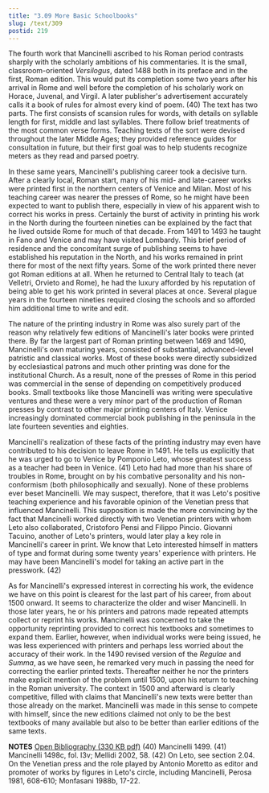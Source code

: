 ```yaml
---
title: "3.09 More Basic Schoolbooks"
slug: /text/309
postid: 219
---
```

The fourth work that Mancinelli ascribed to his Roman period contrasts sharply with the scholarly ambitions of his commentaries. It is the small, classroom-oriented <em>Versilogus</em>, dated 1488 both in its preface and in the first, Roman edition. This would put its completion some two years after his arrival in Rome and well before the completion of his scholarly work on Horace, Juvenal, and Virgil. A later publisher's advertisement accurately calls it a book of rules for almost every kind of poem. (40) The text has two parts. The first consists of scansion rules for words, with details on syllable length for first, middle and last syllables. There follow brief treatments of the most common verse forms. Teaching texts of the sort were devised throughout the later Middle Ages; they provided reference guides for consultation in future, but their first goal was to help students recognize meters as they read and parsed poetry.

In these same years, Mancinelli's publishing career took a decisive turn. After a clearly local, Roman start, many of his mid- and late-career works were printed first in the northern centers of Venice and Milan. Most of his teaching career was nearer the presses of Rome, so he might have been expected to want to publish there, especially in view of his apparent wish to correct his works in press. Certainly the burst of activity in printing his work in the North during the fourteen nineties can be explained by the fact that he lived outside Rome for much of that decade. From 1491 to 1493 he taught in Fano and Venice and may have visited Lombardy. This brief period of residence and the concomitant surge of publishing seems to have established his reputation in the North, and his works remained in print there for most of the next fifty years. Some of the work printed there never got Roman editions at all. When he returned to Central Italy to teach (at Velletri, Orvieto and Rome), he had the luxury afforded by his reputation of being able to get his work printed in several places at once. Several plague years in the fourteen nineties required closing the schools and so afforded him additional time to write and edit.

The nature of the printing industry in Rome was also surely part of the reason why relatively few editions of Mancinelli's later books were printed there. By far the largest part of Roman printing between 1469 and 1490, Mancinelli's own maturing years, consisted of substantial, advanced-level patristic and classical works. Most of these books were directly subsidized by ecclesiastical patrons and much other printing was done for the institutional Church. As a result, none of the presses of Rome in this period was commercial in the sense of depending on competitively produced books. Small textbooks like those Mancinelli was writing were speculative ventures and these were a very minor part of the production of Roman presses by contrast to other major printing centers of Italy. Venice increasingly dominated commercial book publishing in the peninsula in the late fourteen seventies and eighties.

Mancinelli's realization of these facts of the printing industry may even have contributed to his decision to leave Rome in 1491. He tells us explicitly that he was urged to go to Venice by Pomponio Leto, whose greatest success as a teacher had been in Venice. (41) Leto had had more than his share of troubles in Rome, brought on by his combative personality and his non-conformism (both philosophically and sexually). None of these problems ever beset Mancinelli. We may suspect, therefore, that it was Leto's positive teaching experience and his favorable opinion of the Venetian press that influenced Mancinelli. This supposition is made the more convincing by the fact that Mancinelli worked directly with two Venetian printers with whom Leto also collaborated, Cristoforo Pensi and Filippo Pincio. Giovanni Tacuino, another of Leto's printers, would later play a key role in Mancinelli's career in print. We know that Leto interested himself in matters of type and format during some twenty years' experience with printers. He may have been Mancinelli's model for taking an active part in the presswork. (42)

As for Mancinelli's expressed interest in correcting his work, the evidence we have on this point is clearest for the last part of his career, from about 1500 onward. It seems to characterize the older and wiser Mancinelli. In those later years, he or his printers and patrons made repeated attempts collect or reprint his works. Mancinelli was concerned to take the opportunity reprinting provided to correct his textbooks and sometimes to expand them. Earlier, however, when individual works were being issued, he was less experienced with printers and perhaps less worried about the accuracy of their work. In the 1490 revised version of the <em>Regulae</em> and <em>Summa</em>, as we have seen, he remarked very much in passing the need for correcting the earlier printed texts. Thereafter neither he nor the printers make explicit mention of the problem until 1500, upon his return to teaching in the Roman university. The context in 1500 and afterward is clearly competitive, filled with claims that Mancinelli's new texts were better than those already on the market. Mancinelli was made in this sense to compete with himself, since the new editions claimed not only to be the best textbooks of many available but also to be better than earlier editions of the same texts.

<strong>NOTES</strong>
<a href="http://www.humanismforsale.org/bibliography.pdf" target="new">Open Bibliography (330 KB pdf)</a>
(40) Mancinelli 1499.
(41) Mancinelli 1498c, fol. I3v; Mellidi 2002, 58.
(42) On Leto, see section 2.04. On the Venetian press and the role played by Antonio Moretto as editor and promoter of works by figures in Leto's circle, including Mancinelli, Perosa 1981, 608-610; Monfasani 1988b, 17-22.
